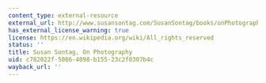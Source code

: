 ```yaml
---
content_type: external-resource
external_url: http://www.susansontag.com/SusanSontag/books/onPhotography.shtml
has_external_license_warning: true
license: https://en.wikipedia.org/wiki/All_rights_reserved
status: ''
title: Susan Sontag, On Photography
uid: c782022f-5086-4098-b155-23c2f0307b4c
wayback_url: ''
---
```

